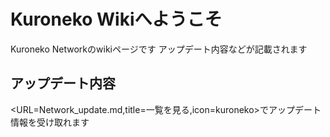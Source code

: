 # Kuroneko Wikiへようこそ
Kuroneko Networkのwikiページです
アップデート内容などが記載されます

## アップデート内容
<URL=Network_update.md,title=一覧を見る,icon=kuroneko>でアップデート情報を受け取れます

